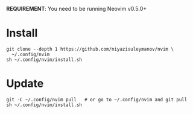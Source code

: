 **REQUIREMENT**: You need to be running Neovim v0.5.0+

# Install

```console
git clone --depth 1 https://github.com/niyazisuleymanov/nvim \
  ~/.config/nvim
sh ~/.config/nvim/install.sh
```

# Update

```console
git -C ~/.config/nvim pull   # or go to ~/.config/nvim and git pull
sh ~/.config/nvim/install.sh
```
